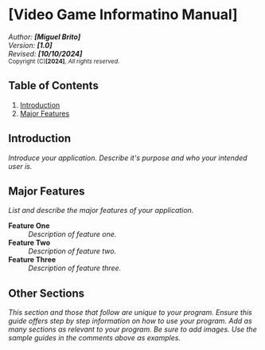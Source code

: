 # [Video Game Informatino Manual]

_Author: **[Miguel Brito]**_ <br/>
_Version: **[1.0]**_ <br/>
_Revised: **[10/10/2024]**_ <br/>
<small>Copyright (C)**[2024]**, <i>All rights reserved.</i></small>

[//]: <> (User Guide Samples: https://www.dropbox.com/scl/fo/l4cwcd61u2k6n8w6ovbzu/h?rlkey=djxdqkmyexvbw7jcdao6u2hlg&dl=1)

## Table of Contents

1. [Introduction](#introduction)
2. [Major Features](#major-features)

## Introduction
_Introduce your application. Describe it's purpose and who your intended user is._

## Major Features
_List and describe the major features of your application._

<dl>
    <dt>
        <strong>Feature One</strong>
    </dt>
    <dd>
        <i>Description of feature one.</i>
    </dd>
    <dt>
        <strong>Feature Two</strong>
    </dt>
    <dd>
        <i>Description of feature two.</i>
    </dd>
    <dt>
        <strong>Feature Three</strong>
    </dt>
    <dd>
        <i>Description of feature three.</i>
    </dd>
</dl>

## Other Sections
_This section and those that follow are unique to your program. Ensure this guide offers step by step information on how to use your program. Add as many sections as relevant to your program. Be sure to add images. Use the sample guides in the comments above as examples._
